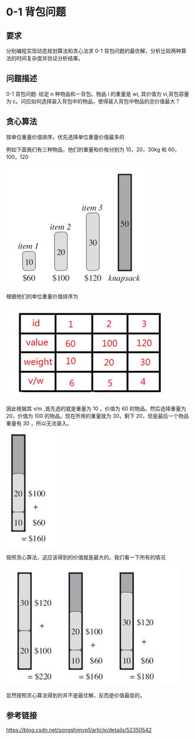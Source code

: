 # 0-1 背包问题

## 要求

分别编程实现动态规划算法和贪心法求 0-1 背包问题的最优解，分析比较两种算法的时间复杂度并验证分析结果。

## 问题描述

0-1 背包问题: 给定 n 种物品和一背包。物品 i 的重量是 wi, 其价值为 vi,背包容量为 c。问应如何选择装入背包中的物品，使得装入背包中物品的总价值最大？

## 贪心算法

按单位重量价值排序，优先选择单位重量价值最多的

例如下面我们有三种物品，他们的重量和价格分别为 10，20，30kg 和 60，100，120

![tanxin1](image/tanxin1.jpeg)

根据他们的单位重量价值排序为

![tanxin2](image/tanxin2.jpeg)

因此根据其 v/m ,首先选的就是重量为 10 ，价值为 60 的物品。然后选择重量为 20，价值为 100 的物品。现在所用的重量就为 30，剩下 20，但是最后一个物品重量有 30 ，所以无法装入。

![tanxin3](image/tanxin3.jpeg)

按照贪心算法，这应该得到的价值就是最大的。我们看一下所有的情况

![tanxin4](image/tanxin4.jpeg)

显然按照贪心算法得到的并不是最优解，反而是价值最低的。









## 参考链接 

https://blog.csdn.net/songshimvp1/article/details/52350542